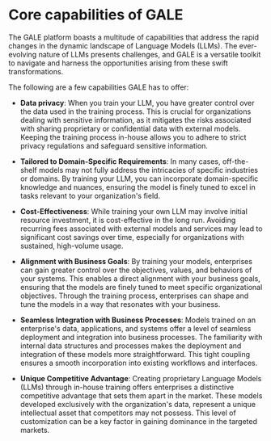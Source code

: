 # Core capabilities of GALE

The GALE platform boasts a multitude of capabilities that address the rapid changes in the dynamic landscape of Language Models (LLMs). The ever-evolving nature of LLMs presents challenges, and GALE is a versatile toolkit to navigate and harness the opportunities arising from these swift transformations.

The following are a few capabilities GALE has to offer:
 
* **Data privacy**: When you train your LLM, you have greater control over the data used in the training process. This is crucial for organizations dealing with sensitive information, as it mitigates the risks associated with sharing proprietary or confidential data with external models. Keeping the training process in-house allows you to adhere to strict privacy regulations and safeguard sensitive information.

* **Tailored to Domain-Specific Requirements**: In many cases, off-the-shelf models may not fully address the intricacies of specific industries or domains. By training your LLM, you can incorporate domain-specific knowledge and nuances, ensuring the model is finely tuned to excel in tasks relevant to your organization's field.

* **Cost-Effectiveness**: While training your own LLM may involve initial resource investment, it is cost-effective in the long run. Avoiding recurring fees associated with external models and services may lead to significant cost savings over time, especially for organizations with sustained, high-volume usage.

* **Alignment with Business Goals**: By training your models, enterprises can gain greater control over the objectives, values, and behaviors of your systems. This enables a direct alignment with your business goals, ensuring that the models are finely tuned to meet specific organizational objectives. Through the training process, enterprises can shape and tune the models in a way that resonates with your business.

* **Seamless Integration with Business Processes**: Models trained on an enterprise's data, applications, and systems offer a level of seamless deployment and integration into business processes. The familiarity with internal data structures and processes makes the deployment and integration of these models more straightforward. This tight coupling ensures a smooth incorporation into existing workflows and interfaces.

* **Unique Competitive Advantage**: Creating proprietary Language Models (LLMs) through in-house training offers enterprises a distinctive competitive advantage that sets them apart in the market. These models developed exclusively with the organization's data, represent a unique intellectual asset that competitors may not possess. This level of customization can be a key factor in gaining dominance in the targeted markets.

